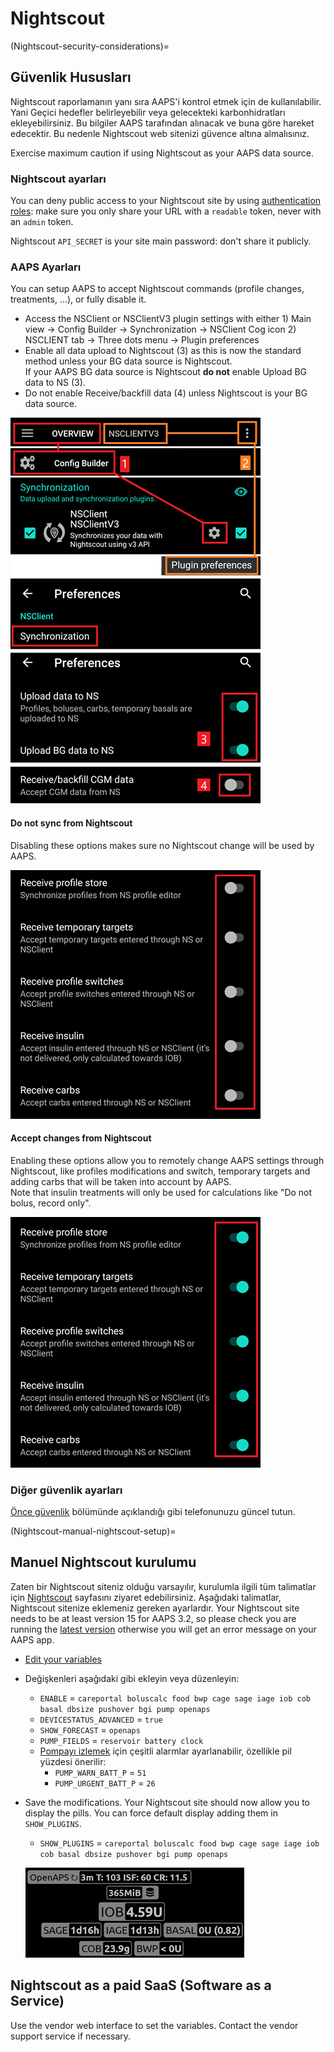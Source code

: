 # Nightscout

(Nightscout-security-considerations)=

## Güvenlik Hususları

Nightscout raporlamanın yanı sıra AAPS'i kontrol etmek için de kullanılabilir. Yani Geçici hedefler belirleyebilir veya gelecekteki karbonhidratları ekleyebilirsiniz. Bu bilgiler AAPS tarafından alınacak ve buna göre hareket edecektir. Bu nedenle Nightscout web sitenizi güvence altına almalısınız.

Exercise maximum caution if using Nightscout as your AAPS data source.

### Nightscout ayarları

You can deny public access to your Nightscout site by using [authentication roles](https://nightscout.github.io/nightscout/security): make sure you only share your URL with a `readable` token, never with an `admin` token.

Nightscout `API_SECRET` is your site main password: don't share it publicly.

### AAPS Ayarları

You can setup AAPS to accept Nightscout commands (profile changes, treatments, ...), or fully disable it.

* Access the NSClient or NSClientV3 plugin settings with either 1) Main view -> Config Builder -> Synchronization -> NSClient Cog icon 2) NSCLIENT tab -> Three dots menu -> Plugin preferences
* Enable all data upload to Nightscout (3) as this is now the standard method unless your BG data source is Nightscout.  
  If your AAPS BG data source is Nightscout **do not** enable Upload BG data to NS (3).
* Do not enable Receive/backfill data (4) unless Nightscout is your BG data source.

![Nightscout upload only](../images/NSsafety.png)

#### Do not sync from Nightscout

Disabling these options makes sure no Nightscout change will be used by AAPS.

![Nightscout upload only](../images/NSsafety2.png)

#### Accept changes from Nightscout

Enabling these options allow you to remotely change AAPS settings through Nightscout, like profiles modifications and switch, temporary targets and adding carbs that will be taken into account by AAPS.  
Note that insulin treatments will only be used for calculations like "Do not bolus, record only".

![Nightscout upload only](../images/NSsafety3.png)

### Diğer güvenlik ayarları

[Önce güvenlik](../Getting-Started/Safety-first.md) bölümünde açıklandığı gibi telefonunuzu güncel tutun.

(Nightscout-manual-nightscout-setup)=

## Manuel Nightscout kurulumu

Zaten bir Nightscout siteniz olduğu varsayılır, kurulumla ilgili tüm talimatlar için [Nightscout](http://nightscout.github.io/nightscout/new_user/) sayfasını ziyaret edebilirsiniz. Aşağıdaki talimatlar, Nightscout sitenize eklemeniz gereken ayarlardır. Your Nightscout site needs to be at least version 15 for AAPS 3.2, so please check you are running the [latest version](https://nightscout.github.io/update/update/#updating-your-site-to-the-latest-version) otherwise you will get an error message on your AAPS app.

* [Edit your variables](https://nightscout.github.io/nightscout/setup_variables/#nightscout-configuration)

* Değişkenleri aşağıdaki gibi ekleyin veya düzenleyin:
  
  * `ENABLE` = `careportal boluscalc food bwp cage sage iage iob cob basal dbsize pushover bgi pump openaps`
  * `DEVICESTATUS_ADVANCED` = `true`
  * `SHOW_FORECAST` = `openaps`
  * `PUMP_FIELDS` = `reservoir battery clock`
  * [Pompayı izlemek](https://github.com/nightscout/cgm-remote-monitor#pump-pump-monitoring) için çeşitli alarmlar ayarlanabilir, özellikle pil yüzdesi önerilir: 
    * `PUMP_WARN_BATT_P` = `51`
    * `PUMP_URGENT_BATT_P` = `26` 

* Save the modifications. Your Nightscout site should now allow you to display the pills. You can force default display adding them in `SHOW_PLUGINS`.
  
  * `SHOW_PLUGINS` = `careportal boluscalc food bwp cage sage iage iob cob basal dbsize pushover bgi pump openaps`
  
  ![Nightscout Pills](../images/nightscout1.png)

## Nightscout as a paid SaaS (Software as a Service)

Use the vendor web interface to set the variables. Contact the vendor support service if necessary.